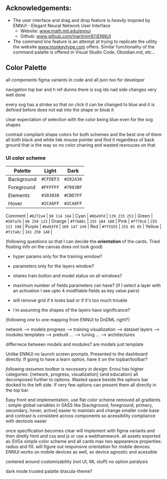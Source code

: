 ## Acknowledgements: 
* The user interface and drag and drop feature is _heavily_ inspried by ENNUI - Elegant Neural Network User Interface 
  - Website: www.math.mit.edu/ennui
  - Github: www.github.com/martinjm97/ENNUI
* The command line feature is an attempt at trying to replicate the utility the website www.monkeytype.com offers. Similar functionality of the command palatte is offered in Visual Studio Code, Obsidian.md, etc...

## Color Palette


all components figma variants in code and all json too for developer 

navigation top bar and h ref dunno there is svg ids nad side changes very well done 

every svg has a stroke so that on click it can be changed to blue and it is defined before does not eat into the shape or bloat it

clear expectation of selection with the color being blue even for the svg shapes

contrast compliant shape colors for both schemes and the best one of them all both black and white liek mouse pointer and find it regardless of back ground that is the way so no color chaning and wasted resrouces on that

### UI color scheme 

Palette      | Light     | Dark          | 
---          | ---       | ---           | 
Background   | `#CFDEF3` | `#282A36`     |
Foreground   | `#FFFFFF` | `#7083BF`     |
Elements     | `#383838` | `#CBD7FF`     |
Hover        | `#2CA6FF` | `#2CA6FF` |

Comment      | `#6272a4` | `98 114 164`  |
Cyan         | `#8be9fd` | `139 233 253` |
Green        | `#50fa7b` | `80 250 123`  |
Orange       | `#ffb86c` | `255 184 108` |
Pink         | `#ff79c6` | `255 121 198` |
Purple       | `#bd93f9` | `189 147 249` |
Red          | `#ff5555` | `255 85 85`   |
Yellow       | `#f1fa8c` | `241 250 140` |

(following questions so that I can decide the **orientation** of the cards. Tried floating info on the canvas does not look good)

- hyper params only for the training window?
- parameters only for the layers window?
- shares train button and model status on all windows?
- maximum number of fields parameters can have? (if I select a layer with an activation I see upto 4 modifiable fields as key value pairs) 
- will remove grid if it looks bad or if it's too much trouble


- i'm assuming the shapes of the layers have significance?

(following one to one mapping from ENNUI to DnDML right?)

network --> models
progress --> training
visualization --> dataset
layers --> modules
templates --> prebuilt
... --> tuning
... --> architectures

differnece between models and modules?
are models just template


Unlike ENNUI no launch screen prompts. Presented to the dashboard directly. If going to have a learn option, have it on the topbar/toolbar?

*following assumes toolbar is necessary in design:* Ennui has higher categories: [network, progress, visualization] (and education) all decomposed further to options. Wasted space beside the options bar docked to the left side. If very few options can present them all directly in the top bar.

Easy front end implementation, use flat color scheme removed all gradients : simple global variables in SASS like [background, foreground, primary, secondary, hover, active] easier to maintain and change smaller code base and contrast is consistent across components so acessibility compliance with devtools easier

once specification becomes clear will implement with figma variants and then diretly html and css and js or use a webframework. all assets exported as SVGs simple color scheme and all cards max two appearence properties: radius and fill. will figure out responsive orientation for mobile devices. ENNUI works on mobile devices as well, so device agnostic and acessible

centered around customisability (not UI, ML stuff) no option paralysis

dark mode trusted palatte dracula-theme?


<!-- contending for side bar and open collapse to abstract out to topbar and entire side dock is selection subsectoins ennui to a degree but two side bars and icon crutch so reduce deadspace and floating palatte on the grid for stuff hover open and select stuff or side bar space hmm think about it and drag and drop to canvas prompt hover for purspose side side bar but mouse travel less so keyboard navigate simplest good and ? help on top smallest section approachable remoce and undesigns as much as you can

grid snapping make shapes a bit smaller

grid and mac clean up feature and auto that and no breaking exzess too? hmm dunno

not jsut minst loaded in but local directory as well to use it eh

figma
webflow
front end
blue palatte inviting light theme dark theme discord slack context separation
card abuse exessivly to only where neede

mouse travel side bar choice move to top and preview fast as you hover and very small set of opinionated shortcuts nice window in unofficial onvenion trigger to override mouse travel

dark mode trusted palatte dracula-theme instead of remixing would be nice but if not too hoherent in light to dark transition can change to a more muted theme good contrast fundamentals

create simple icons 

-->


